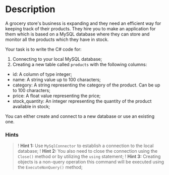 # Description
A grocery store's business is expanding and they need an efficient way for keeping track of their products. They hire you to make an application for them which is based on a MySQL database where they can store and monitor all the products which they have in stock.

Your task is to write the C# code for:
1. Connecting to your local MySQL database;
2. Creating a new table called `products` with the following columns:
- id: A column of type integer;
- name: A string value up to 100 characters;
- category: A string representing the category of the product. Can be up to 100 characters;
- price: A float value representing the price;
- stock_quantity: An integer representing the quantity of the product available in stock;

You can either create and connect to a new database or use an existing one.

### Hints
>! **Hint 1:** Use `MySqlConnector` to establish a connection to the local database;
>! **Hint 2:** You also need to close the connection using the `Close()` method or by utilizing the `using` statement;
>! **Hint 3:** Creating objects is a non-query operation this command will be executed using the `ExecuteNonQuery()` method;
